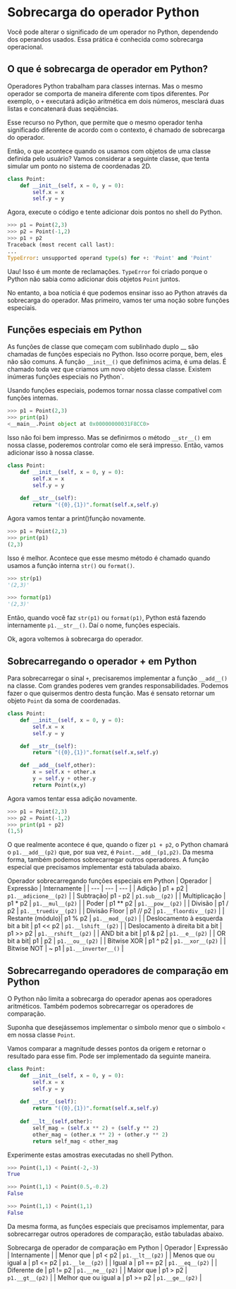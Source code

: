 # Sobrecarga do operador Python

Você pode alterar o significado de um operador no Python, dependendo dos operandos usados. Essa prática é conhecida como sobrecarga operacional.

## O que é sobrecarga de operador em Python?

Operadores Python trabalham para classes internas. Mas o mesmo operador se comporta de maneira diferente com tipos diferentes. Por exemplo, o  `+` executará adição aritmética em dois números, mesclará duas listas e concatenará duas seqüências.

Esse recurso no Python, que permite que o mesmo operador tenha significado diferente de acordo com o contexto, é chamado de sobrecarga do operador.

Então, o que acontece quando os usamos com objetos de uma classe definida pelo usuário? Vamos considerar a seguinte classe, que tenta simular um ponto no sistema de coordenadas 2D.

```py
class Point:
    def __init__(self, x = 0, y = 0):
        self.x = x
        self.y = y
```

Agora, execute o código e tente adicionar dois pontos no shell do Python.

```py
>>> p1 = Point(2,3)
>>> p2 = Point(-1,2)
>>> p1 + p2
Traceback (most recent call last):
...
TypeError: unsupported operand type(s) for +: 'Point' and 'Point'
```

Uau! Isso é um monte de reclamações. `TypeError` foi criado porque o Python não sabia como adicionar dois objetos `Point` juntos.

No entanto, a boa notícia é que podemos ensinar isso ao Python através da sobrecarga do operador. Mas primeiro, vamos ter uma noção sobre funções especiais.

## Funções especiais em Python

As funções de classe que começam com sublinhado duplo __ são chamadas de funções especiais no Python. Isso ocorre porque, bem, eles não são comuns. A função `__init__()` que definimos acima, é uma delas. É chamado toda vez que criamos um novo objeto dessa classe. Existem inúmeras funções especiais no Python`.

Usando funções especiais, podemos tornar nossa classe compatível com funções internas.

```py
>>> p1 = Point(2,3)
>>> print(p1)
<__main__.Point object at 0x00000000031F8CC0>
```

Isso não foi bem impresso. Mas se definirmos o método `__str__()` em nossa classe, poderemos controlar como ele será impresso. Então, vamos adicionar isso à nossa classe.

```py
class Point:
    def __init__(self, x = 0, y = 0):
        self.x = x
        self.y = y
    
    def __str__(self):
        return "({0},{1})".format(self.x,self.y)
```

Agora vamos tentar a print()função novamente.

```py
>>> p1 = Point(2,3)
>>> print(p1)
(2,3)
```

Isso é melhor. Acontece que esse mesmo método é chamado quando usamos a função interna `str()` ou `format()`.

```py
>>> str(p1)
'(2,3)'

>>> format(p1)
'(2,3)'
```

Então, quando você faz `str(p1)` ou `format(p1)`, Python está fazendo internamente `p1.__str__()`. Daí o nome, funções especiais.

Ok, agora voltemos à sobrecarga do operador.

## Sobrecarregando o operador + em Python

Para sobrecarregar o  sinal `+`, precisaremos implementar a função `__add__()` na classe. Com grandes poderes vem grandes responsabilidades. Podemos fazer o que quisermos dentro desta função. Mas é sensato retornar um objeto `Point` da soma de coordenadas.

```py
class Point:
    def __init__(self, x = 0, y = 0):
        self.x = x
        self.y = y

    def __str__(self):
        return "({0},{1})".format(self.x,self.y)

    def __add__(self,other):
        x = self.x + other.x
        y = self.y + other.y
        return Point(x,y)
```

Agora vamos tentar essa adição novamente.

```py
>>> p1 = Point(2,3)
>>> p2 = Point(-1,2)
>>> print(p1 + p2)
(1,5)
```

O que realmente acontece é que, quando o fizer `p1 + p2`, o Python chamará o `p1.__add__(p2)` que, por sua vez, é `Point.__add__(p1,p2)`. Da mesma forma, também podemos sobrecarregar outros operadores. A função especial que precisamos implementar está tabulada abaixo.

Operador sobrecarregando funções especiais em Python
| Operador | Expressão | Internamente |
| --- | --- | --- |
| Adição | p1 + p2 | `p1.__adicione__(p2)` |
| Subtração| p1 - ​​p2 | `p1.sub__(p2)` |
| Multiplicação | p1 * p2 | `p1.__mul__(p2)` |
| Poder | p1 ** p2 | `p1.__pow__(p2)` |
| Divisão | p1 / p2 | `p1.__truediv__(p2)` |
| Divisão Floor | p1 // p2 | `p1.__floordiv__(p2)` |
| Restante (módulo)| p1 % p2 | `p1.__mod__(p2)` |
| Deslocamento à esquerda bit a bit | p1 << p2 | `p1.__lshift__(p2)` |
| Deslocamento à direita bit a bit | p1 >> p2 | `p1.__rshift__(p2)` |
| AND bit a bit | p1 & p2 | `p1.__e__(p2)` |
| OR bit a bit| p1 \| p2 | `p1.__ou__(p2)` |
| Bitwise XOR | p1 ^ p2 | `p1.__xor__(p2)` |
| Bitwise NOT | ~ p1 | `p1.__inverter__()` |

## Sobrecarregando operadores de comparação em Python

O Python não limita a sobrecarga do operador apenas aos operadores aritméticos. Também podemos sobrecarregar os operadores de comparação.

Suponha que desejássemos implementar o símbolo menor que o símbolo `<` em nossa classe `Point`.

Vamos comparar a magnitude desses pontos da origem e retornar o resultado para esse fim. Pode ser implementado da seguinte maneira.

```py
class Point:
    def __init__(self, x = 0, y = 0):
        self.x = x
        self.y = y
    
    def __str__(self):
        return "({0},{1})".format(self.x,self.y)
    
    def __lt__(self,other):
        self_mag = (self.x ** 2) + (self.y ** 2)
        other_mag = (other.x ** 2) + (other.y ** 2)
        return self_mag < other_mag
```

Experimente estas amostras executadas no shell Python.

```py
>>> Point(1,1) < Point(-2,-3)
True

>>> Point(1,1) < Point(0.5,-0.2)
False

>>> Point(1,1) < Point(1,1)
False
```

Da mesma forma, as funções especiais que precisamos implementar, para sobrecarregar outros operadores de comparação, estão tabuladas abaixo.

Sobrecarga de operador de comparação em Python
| Operador | Expressão | Internamente |
| Menor que | p1 < p2 | `p1.__lt__(p2)` |
| Menos que ou igual a | p1 <= p2 | `p1.__le__(p2)` |
| Igual a | p1 == p2 | `p1.__eq__(p2)` |
| Diferente de | p1 != p2 | `p1.__ne__(p2)` |
| Maior que | p1 > p2 | `p1.__gt__(p2)` |
| Melhor que ou igual a | p1 >= p2 | `p1.__ge__(p2)` |
